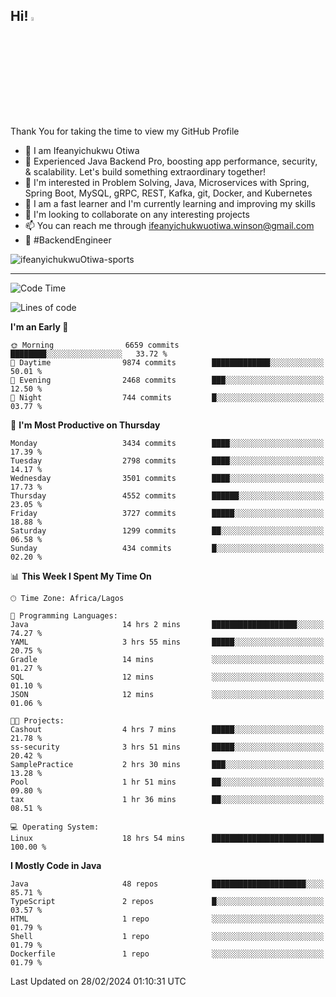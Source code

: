 <!-- BLOG-POST-LIST:START --><!-- BLOG-POST-LIST:END -->

## Hi! <img src="https://media.giphy.com/media/hvRJCLFzcasrR4ia7z/giphy.gif" width="4%"> 

Thank You for taking the time to view my GitHub Profile

- 👋 I am Ifeanyichukwu Otiwa
- 🚀 Experienced Java Backend Pro, boosting app performance, security, & scalability. Let's build something extraordinary together!
- 👀 I'm interested in Problem Solving, Java, Microservices with Spring, Spring Boot, MySQL, gRPC, REST, Kafka, git, Docker, and Kubernetes
- 🌱 I am a fast learner and I'm currently learning and improving my skills
- 💞️ I'm looking to collaborate on any interesting projects
- 📫 You can reach me through ifeanyichukwuotiwa.winson@gmail.com
- 🚀 #BackendEngineer

<p align="left" marginTop="10px"> <img src="https://komarev.com/ghpvc/?username=ifeanyichukwuOtiwa-sports&label=Profile%20views&color=0e75b6&style=for-the-badge" alt="ifeanyichukwuOtiwa-sports" /> </p>

***

<!--START_SECTION:waka-->
![Code Time](http://img.shields.io/badge/Code%20Time-2%2C280%20hrs%2047%20mins-blue)

![Lines of code](https://img.shields.io/badge/From%20Hello%20World%20I%27ve%20Written-4.1%20million%20lines%20of%20code-blue)

**I'm an Early 🐤** 

```text
🌞 Morning                6659 commits        ████████░░░░░░░░░░░░░░░░░   33.72 % 
🌆 Daytime                9874 commits        █████████████░░░░░░░░░░░░   50.01 % 
🌃 Evening                2468 commits        ███░░░░░░░░░░░░░░░░░░░░░░   12.50 % 
🌙 Night                  744 commits         █░░░░░░░░░░░░░░░░░░░░░░░░   03.77 % 
```
📅 **I'm Most Productive on Thursday** 

```text
Monday                   3434 commits        ████░░░░░░░░░░░░░░░░░░░░░   17.39 % 
Tuesday                  2798 commits        ████░░░░░░░░░░░░░░░░░░░░░   14.17 % 
Wednesday                3501 commits        ████░░░░░░░░░░░░░░░░░░░░░   17.73 % 
Thursday                 4552 commits        ██████░░░░░░░░░░░░░░░░░░░   23.05 % 
Friday                   3727 commits        █████░░░░░░░░░░░░░░░░░░░░   18.88 % 
Saturday                 1299 commits        ██░░░░░░░░░░░░░░░░░░░░░░░   06.58 % 
Sunday                   434 commits         █░░░░░░░░░░░░░░░░░░░░░░░░   02.20 % 
```


📊 **This Week I Spent My Time On** 

```text
🕑︎ Time Zone: Africa/Lagos

💬 Programming Languages: 
Java                     14 hrs 2 mins       ███████████████████░░░░░░   74.27 % 
YAML                     3 hrs 55 mins       █████░░░░░░░░░░░░░░░░░░░░   20.75 % 
Gradle                   14 mins             ░░░░░░░░░░░░░░░░░░░░░░░░░   01.27 % 
SQL                      12 mins             ░░░░░░░░░░░░░░░░░░░░░░░░░   01.10 % 
JSON                     12 mins             ░░░░░░░░░░░░░░░░░░░░░░░░░   01.06 % 

🐱‍💻 Projects: 
Cashout                  4 hrs 7 mins        █████░░░░░░░░░░░░░░░░░░░░   21.78 % 
ss-security              3 hrs 51 mins       █████░░░░░░░░░░░░░░░░░░░░   20.42 % 
SamplePractice           2 hrs 30 mins       ███░░░░░░░░░░░░░░░░░░░░░░   13.28 % 
Pool                     1 hr 51 mins        ██░░░░░░░░░░░░░░░░░░░░░░░   09.80 % 
tax                      1 hr 36 mins        ██░░░░░░░░░░░░░░░░░░░░░░░   08.51 % 

💻 Operating System: 
Linux                    18 hrs 54 mins      █████████████████████████   100.00 % 
```

**I Mostly Code in Java** 

```text
Java                     48 repos            █████████████████████░░░░   85.71 % 
TypeScript               2 repos             █░░░░░░░░░░░░░░░░░░░░░░░░   03.57 % 
HTML                     1 repo              ░░░░░░░░░░░░░░░░░░░░░░░░░   01.79 % 
Shell                    1 repo              ░░░░░░░░░░░░░░░░░░░░░░░░░   01.79 % 
Dockerfile               1 repo              ░░░░░░░░░░░░░░░░░░░░░░░░░   01.79 % 
```




 Last Updated on 28/02/2024 01:10:31 UTC
<!--END_SECTION:waka-->

<!--
<p align="center">
![trophy](https://github-profile-trophy.vercel.app/?username=ifeanyichukwuOtiwa-sports&theme=onedark) (https://github.com/ryo-ma/github-profile-trophy)
</p>
-->

<!---
ifeanyi-otiwa/ifeanyi-otiwa is a ✨ special ✨ repository because its `README.md` (this file) appears on your GitHub profile.
You can click the Preview link to take a look at your changes.
--->
